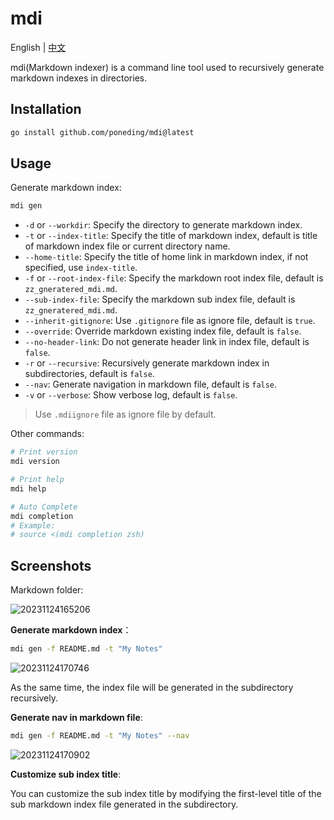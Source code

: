 # mdi

English | [中文](README_zh-CN.md)

mdi(Markdown indexer) is a command line tool used to recursively generate markdown indexes in directories.

## Installation

```bash
go install github.com/poneding/mdi@latest
```

## Usage

Generate markdown index:

```bash
mdi gen
```

- `-d` or `--workdir`: Specify the directory to generate markdown index.
- `-t` or `--index-title`: Specify the title of markdown index, default is title of markdown index file or current directory name.
- `--home-title`: Specify the title of home link in markdown index, if not specified, use `index-title`.
- `-f` or `--root-index-file`: Specify the markdown root index file, default is `zz_gneratered_mdi.md`.
- `--sub-index-file`: Specify the markdown sub index file, default is `zz_gneratered_mdi.md`.
- `--inherit-gitignore`: Use `.gitignore` file as ignore file, default is `true`.
- `--override`: Override markdown existing index file, default is `false`.
- `--no-header-link`: Do not generate header link in index file, default is `false`.
- `-r` or `--recursive`: Recursively generate markdown index in subdirectories, default is `false`.
- `--nav`: Generate navigation in markdown file, default is `false`.
- `-v` or `--verbose`: Show verbose log, default is `false`.

> Use `.mdiignore` file as ignore file by default.

Other commands:

```bash
# Print version
mdi version

# Print help
mdi help

# Auto Complete
mdi completion
# Example:
# source <(mdi completion zsh)
```

## Screenshots

Markdown folder:

![20231124165206](https://images.poneding.com/2023/11/20231124165206.png)

**Generate markdown index**：

```bash
mdi gen -f README.md -t "My Notes"
```

![20231124170746](https://images.poneding.com/2023/11/20231124170746.png)

As the same time, the index file will be generated in the subdirectory recursively.

**Generate nav in markdown file**:

```bash
mdi gen -f README.md -t "My Notes" --nav
```

![20231124170902](https://images.poneding.com/2023/11/20231124170902.png)

**Customize sub index title**:

You can customize the sub index title by modifying the first-level title of the sub markdown index file generated in the subdirectory.
